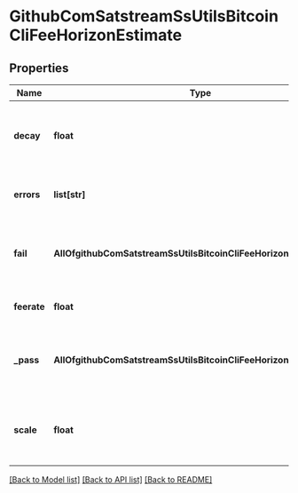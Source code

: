# GithubComSatstreamSsUtilsBitcoinCliFeeHorizonEstimate

## Properties
Name | Type | Description | Notes
------------ | ------------- | ------------- | -------------
**decay** | **float** | Exponential decay (per block) for historical moving average | [optional] 
**errors** | **list[str]** | Errors encountered during processing | [optional] 
**fail** | **AllOfgithubComSatstreamSsUtilsBitcoinCliFeeHorizonEstimateFail** | Information about highest range of feerates to fail | [optional] 
**feerate** | **float** | Estimate fee rate in BTC/kvB | [optional] 
**_pass** | **AllOfgithubComSatstreamSsUtilsBitcoinCliFeeHorizonEstimatePass** | Information about lowest range of feerates to succeed | [optional] 
**scale** | **float** | Resolution of confirmation targets at this time horizon | [optional] 

[[Back to Model list]](../README.md#documentation-for-models) [[Back to API list]](../README.md#documentation-for-api-endpoints) [[Back to README]](../README.md)

